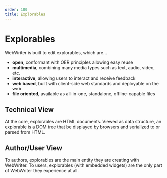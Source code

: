 ```yaml
---
order: 100
title: Explorables
---
```



# Explorables
WebWriter is built to edit explorables, which are...
- **open**, conformant with OER principles allowing easy reuse
- **multimedia**, combining many media types such as text, audio, video, etc.
- **interactive**, allowing users to interact and receive feedback
- **web based**, built with client-side web standards and deployable on the web
- **file oriented**, available as all-in-one, standalone, offline-capable files


## Technical View
At the core, explorables are HTML documents. Viewed as data structure, an explorable is a DOM tree that be displayed by browsers and serialized to or parsed from HTML.

## Author/User View
To authors, explorables are the main entity they are creating with WebWriter. To users, explorables (with embedded widgets) are the only part of WebWriter they experience at all.